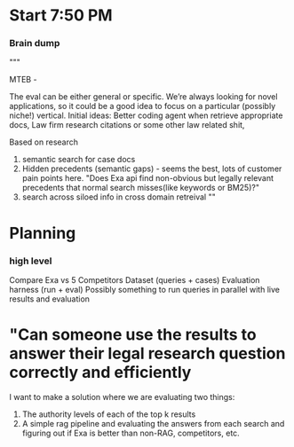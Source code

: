# Start 7:50 PM



### Brain dump
"""

MTEB - 

The eval can be either general or specific. We’re always looking for novel applications, so it could be a good idea to focus on a particular (possibly niche!) vertical. 
Initial ideas: Better coding agent when retrieve appropriate docs, Law firm research citations or some other law related shit,

Based on research
1. semantic search for case docs
2. Hidden precedents (semantic gaps) - seems the best, lots of customer pain points here. "Does Exa api find non-obvious but legally relevant precedents that normal search misses(like keywords or BM25)?"
3. search across siloed info in cross domain retreival
""

# Planning
### high level
Compare Exa vs 5 Competitors
Dataset (queries + cases)
Evaluation harness (run + eval)
Possibly something to run queries in parallel with live results and evaluation

# "Can someone use the results to answer their legal research question correctly and efficiently


I want to make a solution where we are evaluating two things:
1. The authority levels of each of the top k results
2. A simple rag pipeline and evaluating the answers from each search and figuring out if Exa is better than non-RAG, competitors, etc.
